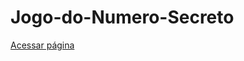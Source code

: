 # Jogo-do-Numero-Secreto
 
<a href="https://ravybomfim.github.io/Jogo-do-Numero-Secreto/">Acessar página<a/>
